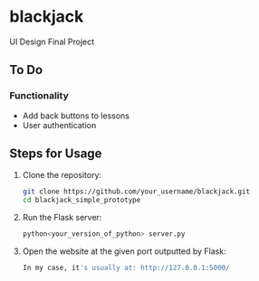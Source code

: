 # blackjack
UI Design Final Project

## To Do
### Functionality
- Add back buttons to lessons
- User authentication

## Steps for Usage
1. Clone the repository:
   ```sh
   git clone https://github.com/your_username/blackjack.git
   cd blackjack_simple_prototype
2. Run the Flask server:
   ```sh
   python<your_version_of_python> server.py
3. Open the website at the given port outputted by Flask:
   ```sh
   In my case, it's usually at: http://127.0.0.1:5000/ 
